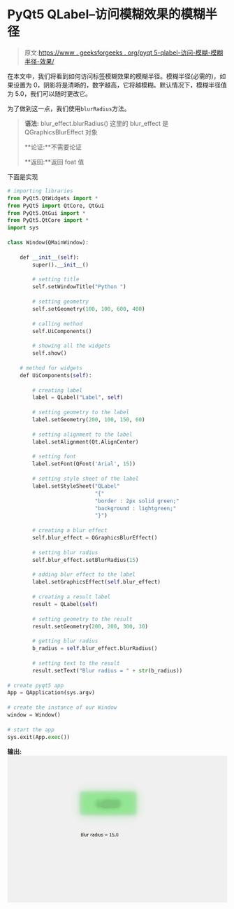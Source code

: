 # PyQt5 QLabel–访问模糊效果的模糊半径

> 原文:[https://www . geeksforgeeks . org/pyqt 5-qlabel-访问-模糊-模糊半径-效果/](https://www.geeksforgeeks.org/pyqt5-qlabel-accessing-blur-radius-of-the-blur-effect/)

在本文中，我们将看到如何访问标签模糊效果的模糊半径。模糊半径(必需的)，如果设置为 0，阴影将是清晰的，数字越高，它将越模糊。默认情况下，模糊半径值为 5.0，我们可以随时更改它。

为了做到这一点，我们使用`blurRadius`方法。

> **语法:** blur_effect.blurRadius()
> 这里的 blur_effect 是 QGraphicsBlurEffect 对象
> 
> **论证:**不需要论证
> 
> **返回:**返回 foat 值

下面是实现

```py
# importing libraries
from PyQt5.QtWidgets import * 
from PyQt5 import QtCore, QtGui
from PyQt5.QtGui import * 
from PyQt5.QtCore import * 
import sys

class Window(QMainWindow):

    def __init__(self):
        super().__init__()

        # setting title
        self.setWindowTitle("Python ")

        # setting geometry
        self.setGeometry(100, 100, 600, 400)

        # calling method
        self.UiComponents()

        # showing all the widgets
        self.show()

    # method for widgets
    def UiComponents(self):

        # creating label
        label = QLabel("Label", self)

        # setting geometry to the label
        label.setGeometry(200, 100, 150, 60)

        # setting alignment to the label
        label.setAlignment(Qt.AlignCenter)

        # setting font
        label.setFont(QFont('Arial', 15))

        # setting style sheet of the label
        label.setStyleSheet("QLabel"
                            "{"
                            "border : 2px solid green;"
                            "background : lightgreen;"
                            "}")

        # creating a blur effect
        self.blur_effect = QGraphicsBlurEffect()

        # setting blur radius
        self.blur_effect.setBlurRadius(15)

        # adding blur effect to the label
        label.setGraphicsEffect(self.blur_effect)

        # creating a result label
        result = QLabel(self)

        # setting geometry to the result
        result.setGeometry(200, 200, 300, 30)

        # getting blur radius
        b_radius = self.blur_effect.blurRadius()

        # setting text to the result
        result.setText("Blur radius = " + str(b_radius))

# create pyqt5 app
App = QApplication(sys.argv)

# create the instance of our Window
window = Window()

# start the app
sys.exit(App.exec())
```

**输出:**
![](img/318a2f9b93842dc5510f789837a90a26.png)